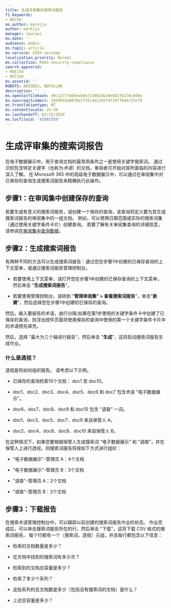 ```yaml
---
title: 生成评审集的搜索词报告
f1.keywords:
- NOCSH
ms.author: markjjo
author: markjjo
manager: laurawi
ms.date: ''
audience: Admin
ms.topic: article
ms.service: O365-seccomp
localization_priority: Normal
ms.collection: M365-security-compliance
search.appverid:
- MOE150
- MET150
ms.assetid: ''
ROBOTS: NOINDEX, NOFOLLOW
description: ''
ms.openlocfilehash: d9c12777669eeb9e723602db20e0827b278c0d9e
ms.sourcegitcommit: 3dd9944a6070a7f35c4bc2b57df397f844c3fe79
ms.translationtype: MT
ms.contentlocale: zh-CN
ms.lasthandoff: 02/15/2020
ms.locfileid: "42081559"
---
```

# <a name="generate-search-term-report-for-a-review-set"></a>生成评审集的搜索词报告

在电子数据展示中，用于查询文档的最常用条件之一是使用关键字搜索词。 通过识别包含特定关键字（也称为*术语*）的文档，审阅者可开始对其所面临的内容进行深入了解。 在 Microsoft 365 中的高级电子数据展示中，可以通过在审阅集中对已保存的查询生成搜索词报告来精确执行此操作。

## <a name="step-1-create-a-saved-query-in-the-review-set"></a>步骤1：在审阅集中创建保存的查询

若要生成有意义的搜索词报告，请创建一个保存的查询，该查询将定义要为其生成搜索词报告的审阅集中的一组文档。 例如，可以使用日期范围或实际的搜索词集（通过使用关键字条件卡片）创建查询。 若要了解有关审阅集查询的详细信息，请参阅[在审阅集中查询数据](review-set-search.md)。

## <a name="step-2-generate-a-search-term-report"></a>步骤2：生成搜索词报告

有两种不同的方法可以生成搜索词报告：通过您在步骤1中创建的已保存查询的上下文菜单，或通过搜索词报告管理控制台。

- 若要使用上下文菜单，请打开您在步骤1中创建的已保存查询的上下文菜单，然后单击 "**生成搜索词报告**"。

- 若要使用管理控制台，请转到 "**管理审阅集" > 查看搜索词报告**"，单击"**新建**"，然后选择您在步骤1中创建的已保存的查询。

然后，输入要报告的术语，由行分隔;如果在第1步使用的关键字条件卡中创建了已保存的查询，则浮出控件页面将使用保存的查询中使用的第一个关键字条件卡片中的术语预先填充。

然后，选择 "最大为三个轴进行报告"，然后单击 "**生成**"，这将启动搜索词报告生成作业。

### <a name="what-is-a-pivot"></a>什么是透视？

透视是将如何组织报告。 请考虑以下示例。

- 已保存的查询检索10个文档： doc1 至 doc10。

- doc1、doc2、doc3、doc4、doc5、doc6 和 doc7 包含术语 "电子数据展示"。

- doc6、doc7、doc8、doc9 和 doc10 包含 "调查" 一词。

- doc1、doc3、doc5、doc7、doc9 来自保管人 A。

- doc2、doc4、doc6、doc8、doc10 来自保管人 B。

在这种情况下，如果您要根据保管人生成搜索词 "电子数据展示" 和 "调查"，并在保管人上进行透视，则搜索词报告将按如下方式进行组织：

- "电子数据展示"-管理员 A：4个文档

- "电子数据展示"-管理员 B：3个文档

- "调查"-管理员 A：2个文档

- "调查"-管理员 B：3个文档

## <a name="step-3-download-report"></a>步骤3：下载报告

在搜索术语管理控制台中，可以跟踪以前创建的搜索词报告作业的状态。 作业完成后，可以单击搜索词报告所在的行，然后单击 "下载"，这将下载 CSV 格式的搜索词报告。 每个行都有一个（搜索词，透视）元组，并且每行都包含以下信息：

- 检索的文档数量是多少？

- 在文档中找到的搜索词有多少次？

- 检索到的文档总容量是多少？

- 检索了多少个系列？

- 这些系列的总文档数是多少（包括没有搜索词的文档）是什么？

- 上述总容量是多少？
